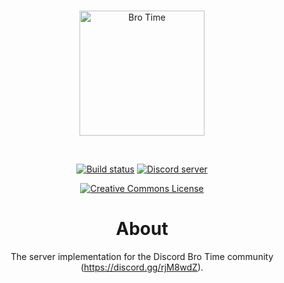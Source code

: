 <div align="center">
  <br />
  <p>
    <a href="https://discord.gg/rjM8wdZ"><img src="https://cdn.discordapp.com/icons/330913265573953536/613c02fcdf7b9aed5f02e5689799188e.jpg" width="200" alt="Bro Time" /></a>
  </p>
  <br />
  <p>
<a href="https://travis-ci.org/Bro-Time/Bro-Time-Server"><img src="https://travis-ci.org/Bro-Time/Bro-Time-Server.svg" alt="Build status" /></a>    
<a href="https://discord.gg/rjM8wdZ"><img src="https://discordapp.com/api/guilds/330913265573953536/embed.png" alt="Discord server" /></a> 
    
<a rel="license" href="http://creativecommons.org/licenses/by-nc-sa/4.0/"><img alt="Creative Commons License" style="border-width:0" src="https://i.creativecommons.org/l/by-nc-sa/4.0/88x31.png" /></a>
# About
The server implementation for the Discord Bro Time community (https://discord.gg/rjM8wdZ).

 

